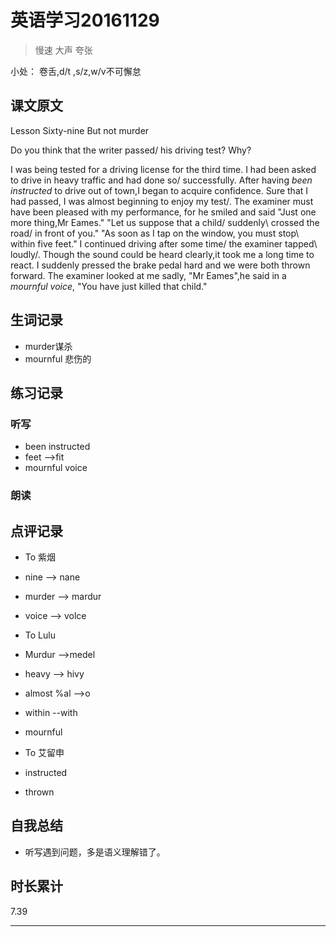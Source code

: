 # 英语学习20161129

> 慢速 大声 夸张

小处： 卷舌,d/t ,s/z,w/v不可懈怠

## 课文原文

Lesson Sixty-nine But not murder

Do you think that the writer passed/  his driving test? Why?

I was being tested for a driving license for the third time.
I had been asked to drive in heavy traffic and had done so/  successfully.
After having _been instructed_ to drive out of town,I began to acquire confidence.
Sure that I had passed, I was almost beginning to enjoy my test/.
The examiner must have been pleased with my performance, for he smiled and said "Just one more thing,Mr Eames."
"Let us suppose that a child/  suddenly\  crossed the road/  in front of you."
"As soon as I tap on the window, you must stop\  within five feet."
I continued driving  after some time/  the examiner tapped\ loudly/.
Though the sound could be heard clearly,it took me a long time to react.
I suddenly pressed the brake pedal hard and we were both thrown forward.
The examiner looked at me sadly,
"Mr Eames",he said in a _mournful voice_, "You have just killed that child."


## 生词记录
* murder谋杀
* mournful 悲伤的

## 练习记录

### 听写
* been instructed
* feet -->fit
* mournful voice

### 朗读

## 点评记录

* To 紫烟 
 * nine --> nane
 * murder --> mardur
 * voice --> volce

* To Lulu
 * Murdur -->medel
 * heavy --> hivy
 * almost %al -->o
 * within --with
 * mournful

* To 艾留申
 * instructed
 * thrown

## 自我总结
* 听写遇到问题，多是语义理解错了。

## 时长累计
7.39

---
